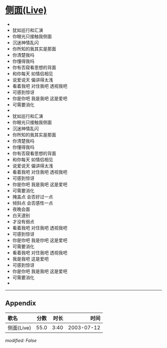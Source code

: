 # [侧面(Live)](https://music.163.com/song?id=31234185)

* 
* 犹如巡行和汇演
* 你眼光只接触我侧面
* 沉迷神情乱闪
* 你所知的我其实是那面
* 你清楚我吗
* 你懂得我吗
* 你有否窥看思想的背面
* 和你每天 如情侣相见
* 说爱说天 偏讲得太浅
* 看着我吧 对住我吧 透视我吧
* 可感到惊讶
* 你是你吧 我是我吧 这是爱吧
* 可需要消化
* 
* 犹如巡行和汇演
* 你眼光只接触我侧面
* 沉迷神情乱闪
* 你所知的我其实是那面
* 你清楚我吗
* 你懂得我吗
* 你有否窥看思想的背面
* 和你每天 如情侣相见
* 说爱说天 偏讲得太浅
* 看着我吧 对住我吧 透视我吧
* 可感到惊讶
* 你是你吧 我是我吧 这是爱吧
* 可需要消化
* 掩盖点 会否好过一点
* 倾斜点 会否感性一点
* 夜晚会面
* 白天道别
* 才没有弱点
* 看着我吧 对住我吧 透视我吧
* 可感到惊讶
* 你是你吧 我是你吧 这是爱吧
* 可需要消化
* 看着我吧 对住我吧 透视我吧
* 我是我吧 这是爱吧
* 可感到惊讶
* 你是你吧 我是我吧 这是爱吧
* 可需要消化
* 


---

## Appendix

|歌名|分数|时长|时间|
|:---|:---:|---:|---:|
|侧面(Live)|55.0|3:40|2003-07-12

*modified: False*